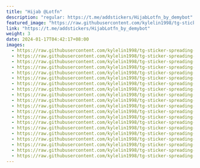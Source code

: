 ```yaml
---
title: "Hijab @Lotfn"
description: "regular: https://t.me/addstickers/HijabLotfn_by_demybot"
featured_image: "https://raw.githubusercontent.com/kylelin1998/tg-sticker-spreading-worldwide-images/main/img/ece59c67-38db-4d28-85ea-3d0faaa684ed.jpg"
link: "https://t.me/addstickers/HijabLotfn_by_demybot"
weight: 3
date: 2024-01-17T04:42:17+08:00
images:
  - https://raw.githubusercontent.com/kylelin1998/tg-sticker-spreading-worldwide-images/main/img/ece59c67-38db-4d28-85ea-3d0faaa684ed.jpg
  - https://raw.githubusercontent.com/kylelin1998/tg-sticker-spreading-worldwide-images/main/img/97c88c1d-35a0-4ec1-a5eb-049fc6fdc41f.jpg
  - https://raw.githubusercontent.com/kylelin1998/tg-sticker-spreading-worldwide-images/main/img/e4538c9c-8ad7-446b-a4c9-6eb8c991433d.jpg
  - https://raw.githubusercontent.com/kylelin1998/tg-sticker-spreading-worldwide-images/main/img/e736c504-4c1a-4d14-b395-cb90578b15f7.jpg
  - https://raw.githubusercontent.com/kylelin1998/tg-sticker-spreading-worldwide-images/main/img/c76031fa-598e-488e-b9dd-c5cd773cab32.jpg
  - https://raw.githubusercontent.com/kylelin1998/tg-sticker-spreading-worldwide-images/main/img/05750c5f-6317-4339-8ede-777dd4c88e6c.jpg
  - https://raw.githubusercontent.com/kylelin1998/tg-sticker-spreading-worldwide-images/main/img/21761546-bda8-4b06-b30d-b69fde6b3c50.jpg
  - https://raw.githubusercontent.com/kylelin1998/tg-sticker-spreading-worldwide-images/main/img/dc6c62d2-f382-4095-8366-9ab7f7df4ac6.jpg
  - https://raw.githubusercontent.com/kylelin1998/tg-sticker-spreading-worldwide-images/main/img/94ac2e21-3cae-442a-9f1b-ce37a9fba590.jpg
  - https://raw.githubusercontent.com/kylelin1998/tg-sticker-spreading-worldwide-images/main/img/61c10c3a-0bb9-490b-85f9-b8f3d8f1e1dd.jpg
  - https://raw.githubusercontent.com/kylelin1998/tg-sticker-spreading-worldwide-images/main/img/ffd35e87-0c37-48dd-bef8-a919384dc05a.jpg
  - https://raw.githubusercontent.com/kylelin1998/tg-sticker-spreading-worldwide-images/main/img/06b5c177-d5f1-4b32-85d2-64d7c00bca65.jpg
  - https://raw.githubusercontent.com/kylelin1998/tg-sticker-spreading-worldwide-images/main/img/f1bbb7cd-43fa-464e-b6eb-eb5ae3640dfa.jpg
  - https://raw.githubusercontent.com/kylelin1998/tg-sticker-spreading-worldwide-images/main/img/6d25f88e-86d7-48be-9c7a-3392db1c5f08.jpg
  - https://raw.githubusercontent.com/kylelin1998/tg-sticker-spreading-worldwide-images/main/img/e1cc3411-baac-47a8-9aab-a0be27793d77.jpg
  - https://raw.githubusercontent.com/kylelin1998/tg-sticker-spreading-worldwide-images/main/img/93738298-fdb0-41d8-b36c-19127d8a8ff8.jpg
  - https://raw.githubusercontent.com/kylelin1998/tg-sticker-spreading-worldwide-images/main/img/7d7d8f8e-1acd-4b8d-86ed-90c82b9d598e.jpg
  - https://raw.githubusercontent.com/kylelin1998/tg-sticker-spreading-worldwide-images/main/img/f8963c64-ce2d-49ca-be51-3687f5c04f6e.jpg
  - https://raw.githubusercontent.com/kylelin1998/tg-sticker-spreading-worldwide-images/main/img/d2be003b-4f47-4804-910e-24852d56b85f.jpg
  - https://raw.githubusercontent.com/kylelin1998/tg-sticker-spreading-worldwide-images/main/img/c2790ae3-4c8c-44d1-9bff-58a2b21078a8.jpg
---
```

